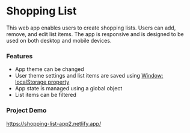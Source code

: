 # Shopping List

This web app enables users to create shopping lists. Users can add, remove, and edit list items. The app is responsive and is designed to be used on both desktop and mobile devices.

### Features

- App theme can be changed
- User theme settings and list items are saved using
  [Window: localStorage property](https://developer.mozilla.org/en-US/docs/Web/API/Window/localStorage)
- App state is managed using a global object
- List items can be filtered

### Project Demo

https://shopping-list-app2.netlify.app/
